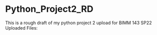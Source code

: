 # Python_Project2_RD
This is a rough draft of my python project 2 upload for BIMM 143 SP22
Uploaded Files:
